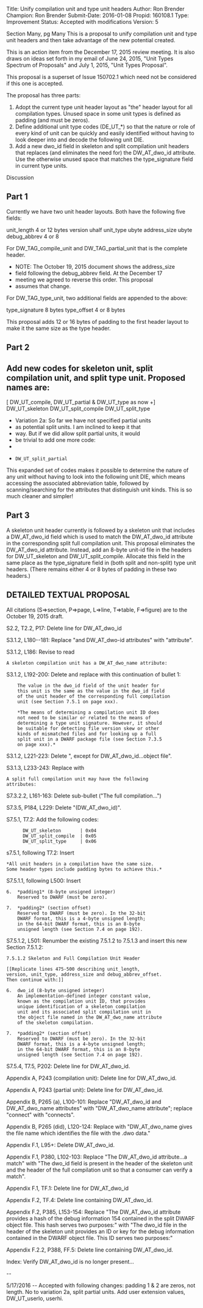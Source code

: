 Title:       Unify compilation unit and type unit headers
Author:      Ron Brender
Champion:    Ron Brender
Submit-Date: 2016-01-08
Propid:      160108.1
Type:        Improvement
Status:      Accepted with modifications
Version:     5

 
Section Many, pg Many
This is a proposal to unify compilation unit and type unit headers
and then take advantage of the new potential created.

This is an action item from the December 17, 2015 review meeting.
It is also draws on ideas set forth in my email of June 24, 2015,
"Unit Types Spectrum of Proposals" and July 1, 2015, "Unit Types 
Proposal".

This proposal is a superset of Issue 150702.1 which need not be 
considered if this one is accepted.

The proposal has three parts:
  1) Adopt the current type unit header layout as "the" header
     layout for all compilation types. Unused space in some
     unit types is defined as padding (and must be zeros).
  2) Define additional unit type codes (DE_UT_*) so that the
     nature or role of every kind of unit can be quickly and 
     easily identified without having to look deeper into and
     decode the following unit DIE.
  3) Add a new dwo_id field in skeleton and split compilation 
     unit headers that replaces (and eliminates the need for) 
     the DW_AT_dwo_id attribute. Use the otherwise unused space 
     that matches the type_signature field in current type units.


Discussion

Part 1
------
Currently we have two unit header layouts. Both have the
following five fields:

unit_length     4 or 12 bytes
version         uhalf
unit_type       ubyte
address_size    ubyte
debug_abbrev    4 or 8

For DW_TAG_compile_unit and DW_TAG_partial_unit that is
the complete header.

* NOTE: The October 19, 2015 document shows the address_size
* field following the debug_abbrev field. At the December 17
* meeting we agreed to reverse this order. This proposal
* assumes that change.

For DW_TAG_type_unit, two additional fields are appended
to the above:

type_signature  8 bytes
type_offset     4 or 8 bytes

This proposal adds 12 or 16 bytes of padding to the first
header layout to make it the same size as the type header.

Part 2
------
Add new codes for skeleton unit, split compilation unit, 
and split type unit. Proposed names are:
-

[ DW_UT_compile, DW_UT_partial & DW_UT_type as now +]
  DW_UT_skeleton
  DW_UT_split_compile
  DW_UT_split_type

* Variation 2a: So far we have not specified partial units
* as potential split units. I am inclined to keep it that
* way. But if we did allow split partial units, it would 
* be trivial to add one more code:
*
*     DW_UT_split_partial

This expanded set of codes makes it possible to determine
the nature of any unit without having to look into the
following unit DIE, which means accessing the associated
abbreviation table, followed by scanning/searching for the 
attributes that distinguish unit kinds. This is so much 
cleaner and simpler!

Part 3
------
A skeleton unit header currently is followed by a skeleton 
unit that includes a DW_AT_dwo_id field which is used to match
the DW_AT_dwo_id attribute in the corresponding split full 
compilation unit. This proposal eliminates the DW_AT_dwo_id
attribute. Instead, add an 8-byte unit-id file in the headers
for DW_UT_skeleton and DW_UT_split_compile. Allocate this
field in the same place as the type_signature field in
(both split and non-split) type unit headers. (There remains
either 4 or 8 bytes of padding in these two headers.)
     


DETAILED TEXTUAL PROPOSAL
-------------------------

All citations (S=>section, P=>page, L=>line, T=>table, F=>figure) 
are to the October 19, 2015 draft.

S2.2, T2.2, P17: Delete line for DW_AT_dwo_id

S3.1.2, L180--181: Replace "and DW_AT_dwo-id attributes" with
"attribute".

S3.1.2, L186: Revise to read

    A skeleton compilation unit has a DW_AT_dwo_name attribute:
    
S3.1.2, L192-200: Delete and replace with this continuation of
bullet 1:

        The value in the dwo_id field of the unit header for 
        this unit is the same as the value in the dwo_id field 
        of the unit header of the corresponding full compilation 
        unit (see Section 7.5.1 on page xxx).
        
        *The means of determining a compilation unit ID does 
        not need to be similar or related to the means of 
        determining a type unit signature. However, it should 
        be suitable for detecting file version skew or other 
        kinds of mismatched files and for looking up a full
        split unit in a DWARF package file (see Section 7.3.5
        on page xxx).*

S3.1.2, L221-223: Delete ", except for DW_AT_dwo_id...object file".
        
S3.1.3, L233-243: Replace with

    A split full compilation unit may have the following 
    attributes:

S7.3.2.2, L161-163: Delete sub-bullet ("The full compilation...")

S7.3.5, P184, L229: Delete "(DW_AT_dwo_id)".

S7.5.1, T7.2: Add the following codes:

          DW_UT_skeleton       | 0x04
          DW_UT_split_compile  | 0x05
          DW_UT_split_type     | 0x06

s7.5.1, following T7.2: Insert

    *All unit headers in a compilation have the same size.
    Some header types include padding bytes to achieve this.*
    
S7.5.1.1, following L500: Insert

    6.  *padding1* (8-byte unsigned integer)
        Reserved to DWARF (must be zero).
        
    7.  *padding2* (section offset)
        Reserved to DWARF (must be zero). In the 32-bit 
        DWARF format, this is a 4-byte unsigned length; 
        in the 64-bit DWARF format, this is an 8-byte 
        unsigned length (see Section 7.4 on page 192).

S7.5.1.2, L501: Renumber the existing 7.5.1.2 to 7.5.1.3 
and insert this new Section 7.5.1.2:

    7.5.1.2 Skeleton and Full Compilation Unit Header
    
    [[Replicate lines 475-500 describing unit_length, 
    version, unit_type, address_size and debug_abbrev_offset. 
    Then continue with:]]
    
    6.  dwo_id (8-byte unsigned integer)
        An implementation-defined integer constant value, 
        known as the compilation unit ID, that provides 
        unique identification of a skeleton compilation 
        unit and its associated split compilation unit in 
        the object file named in the DW_AT_dwo_name attribute
        of the skeleton compilation. 
    
    7.  *padding2* (section offset)
        Reserved to DWARF (must be zero). In the 32-bit 
        DWARF format, this is a 4-byte unsigned length; 
        in the 64-bit DWARF format, this is an 8-byte 
        unsigned length (see Section 7.4 on page 192).

S7.5.4, T7.5, P202: Delete line for DW_AT_dwo_id.

Appendix A, P243 (compilation unit): Delete line for 
DW_AT_dwo_id.

Appendix A, P243 (partial unit): Delete line for DW_AT_dwo_id.

Appendix B, P265 (a), L100-101: Replace  "DW_AT_dwo_id and
DW_AT_dwo_name attributes" with "DW_AT_dwo_name attribute";
replace "connect" with "connects".

Appendix B, P265 (did), L120-124: Replace with "DW_AT_dwo_name 
gives the file name which identifies the file with the .dwo 
data."

Appendix F.1, L95+: Delete DW_AT_dwo_id.

Appendix F.1, P380, L102-103: Replace "The DW_AT_dwo_id 
attribute...a match" with "The dwo_id field is present
in the header of the skeleton unit and the header of the 
full compilation unit so that a consumer can verify a match".

Appendix F.1, TF.1: Delete line for DW_AT_dwo_id

Appendix F.2, TF.4: Delete line containing DW_AT_dwo_id.

Appendix F.2, P385, L153-154: Replace 
    "The DW_AT_dwo_id attribute provides a hash of the debug 
    information 154 contained in the split DWARF object file. 
    This hash serves two purposes:" 
with 
    "The dwo_id file in the header of the skeleton unit provides 
    an ID or key for the debug information contained in the 
    DWARF object file. This ID serves two purposes:"
    
Appendix F.2.2, P388, FF.5: Delete line containing DW_AT_dwo_id.

Index: Verify DW_AT_dwo_id is no longer present...

--

5/17/2016 -- Accepted with following changes:  padding 1 & 2 are zeros,
not length.  No to variation 2a, split partial units.  Add user extension
values, DW_UT_userlo, userhi.
